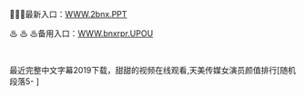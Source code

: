 <p>
	🐄🐄🐄最新入口：<a href="http://www.baidu.com/link?url=6MA2SWnO3Raqke39an_0PUxosM6ZrUGzi1BN9tNnlPW&wd">WWW.2bnx.PPT</a> 
	<p>
		♨
♨
♨备用入口：<a href="http://www.baidu.com/link?url=6MA2SWnO3Raqke39an_0PUxosM6ZrUGzi1BN9tNnlPW&wd">WWW.bnxrpr.UPOU</a> 
	</p>
	<p>
		<br />
	</p>
	<p>
		最近完整中文字幕2019下载，甜甜的视频在线观看,天美传媒女演员颜值排行[随机段落5-
]
	</p>
